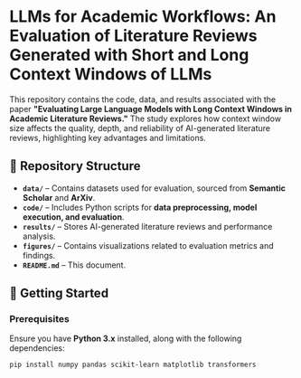# LLMs for Academic Workflows: An Evaluation of Literature Reviews Generated with Short and Long Context Windows of LLMs


This repository contains the code, data, and results associated with the paper **"Evaluating Large Language Models with Long Context Windows in Academic Literature Reviews."** The study explores how context window size affects the quality, depth, and reliability of AI-generated literature reviews, highlighting key advantages and limitations.

## 📂 Repository Structure

- **`data/`** – Contains datasets used for evaluation, sourced from **Semantic Scholar** and **ArXiv**.
- **`code/`** – Includes Python scripts for **data preprocessing, model execution, and evaluation**.
- **`results/`** – Stores AI-generated literature reviews and performance analysis.
- **`figures/`** – Contains visualizations related to evaluation metrics and findings.
- **`README.md`** – This document.

## 🚀 Getting Started

### Prerequisites

Ensure you have **Python 3.x** installed, along with the following dependencies:

```bash
pip install numpy pandas scikit-learn matplotlib transformers

